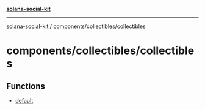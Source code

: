 [**solana-social-kit**](../../../README.md)

***

[solana-social-kit](../../../README.md) / components/collectibles/collectibles

# components/collectibles/collectibles

## Functions

- [default](functions/default.md)
